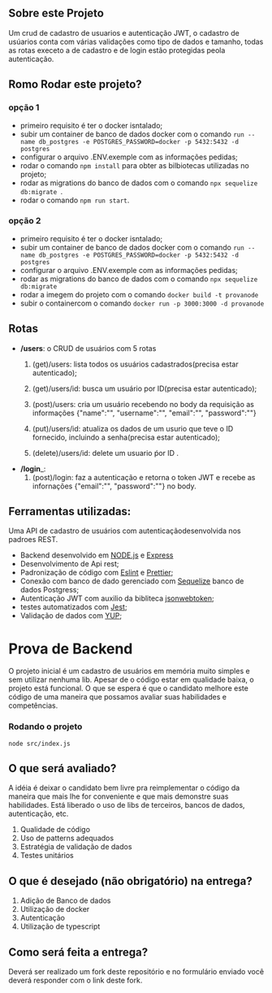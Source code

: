 ## Sobre este Projeto
Um crud de cadastro de usuarios e autenticação JWT, o cadastro de usúarios conta com várias validações como tipo de dados e tamanho, todas as rotas execeto a de cadastro e de login estão protegidas peola autenticação.

## Romo Rodar este projeto?
### opção 1
+ primeiro requisito é ter o docker isntalado;
+ subir um container de banco de dados docker com o comando ```run --name db_postgres -e POSTGRES_PASSWORD=docker -p 5432:5432 -d postgres```
+ configurar o arquivo .ENV.exemple com as informações pedidas;
+ rodar o comando ```npm install``` para obter as bilbiotecas utilizadas no projeto;
+ rodar as migrations do banco de dados com o comando  ```npx sequelize db:migrate ```.
+ rodar o comando ```npm run start```.

### opção 2

+ primeiro requisito é ter o docker isntalado;
+ subir um container de banco de dados docker com o comando ```run --name db_postgres -e POSTGRES_PASSWORD=docker -p 5432:5432 -d postgres```
+ configurar o arquivo .ENV.exemple com as informações pedidas;
+ rodar as migrations do banco de dados com o comando  ```npx sequelize db:migrate ```
+ rodar a imegem do projeto com o comando ```docker build -t provanode```
+ subir o containercom o comando  ``` docker run -p 3000:3000 -d provanode ```

## Rotas
+ __/users__:  o CRUD de usuários com 5 rotas
    1. (get)/users: lista todos os usuários cadastrados(precisa estar autenticado);
    
    2. (get)/users/id: busca um usuário por ID(precisa estar autenticado);
    3. (post)/users: cria um usuário recebendo no body da requisição as informações {"name":"",
	"username":"",
	"email":"",
	"password":""}
    4. (put)/users/id: atualiza os dados de um usurio que teve o ID fornecido, incluindo a senha(precisa estar autenticado);
    5. (delete)/users/id: delete um usuario ṕor ID .
+ __/login___: 
     1. (post)/login: faz a autenticação e retorna o token JWT e recebe as infornações  {"email":"",
	"password":""} no body.
## Ferramentas utilizadas:
Uma API de cadastro de usuários com autenticaçãodesenvolvida nos padroes REST.

+ Backend desenvolvido em [NODE.js](https://nodejs.org/en/about/) e [Express](https://expressjs.com/pt-br/)
+ Desenvolvimento de Api rest;
+ Padronização de código com [Eslint](https://eslint.org/) e [Prettier](https://prettier.io/);
+ Conexão com banco de dado gerenciado com [Sequelize](https://sequelize.org/) banco de dados Postgress;
+ Autenticação JWT com auxilio da bibliteca [jsonwebtoken](https://github.com/auth0/node-jsonwebtoken);
+ testes automatizados com [Jest](https://jestjs.io/);
+ Validação de  dados com [YUP](https://github.com/jquense/yup);
# Prova de Backend

O projeto inicial é um cadastro de usuários em memória muito simples e sem utilizar nenhuma lib. Apesar de o código estar em qualidade baixa, o projeto está funcional. O que se espera é que o candidato melhore este código de uma maneira que possamos avaliar suas habilidades e competências.

### Rodando o projeto

`node src/index.js`

## O que será avaliado?

A idéia é deixar o candidato bem livre pra reimplementar o código da maneira que mais lhe for conveniente e que mais demonstre suas habilidades. Está liberado o uso de libs de terceiros, bancos de dados, autenticação, etc.

1. Qualidade de código
2. Uso de patterns adequados
3. Estratégia de validação de dados
4. Testes unitários

## O que é desejado (não obrigatório) na entrega?

1. Adição de Banco de dados
2. Utilização de docker
3. Autenticação
4. Utilização de typescript

## Como será feita a entrega?

Deverá ser realizado um fork deste repositório e no formulário enviado você deverá responder com o link deste fork.
